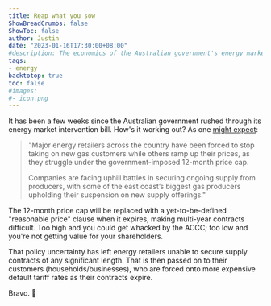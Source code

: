 ```yaml
---
title: Reap what you sow 
ShowBreadCrumbs: false
ShowToc: false
author: Justin
date: "2023-01-16T17:30:00+08:00"
#description: The economics of the Australian government's energy market intervention bill were awful. Now we find out it's going to cost an extra half a billion dollars up-front, and they willfully lied to rush it through Parliament.
tags:
- energy
backtotop: true
toc: false
#images:
#- icon.png
---
```


It has been a few weeks since the Australian government rushed through its energy market intervention bill. How's it working out? As one [might expect](https://www.news.com.au/finance/business/other-industries/energy-retailers-blame-labors-price-cap-for-gas-supply-fears/news-story/5e554672ed437eb39e1b00239fe7f78e):

> "Major energy retailers across the country have been forced to stop taking on new gas customers while others ramp up their prices, as they struggle under the government-imposed 12-month price cap.
> 
> Companies are facing uphill battles in securing ongoing supply from producers, with some of the east coast’s biggest gas producers upholding their suspension on new supply offerings."

The 12-month price cap will be replaced with a yet-to-be-defined "reasonable price" clause when it expires, making multi-year contracts difficult. Too high and you could get whacked by the ACCC; too low and you're not getting value for your shareholders. 

That policy uncertainty has left energy retailers unable to secure supply contracts of any significant length. That is then passed on to their customers (households/businesses), who are forced onto more expensive default tariff rates as their contracts expire.

Bravo. 👏